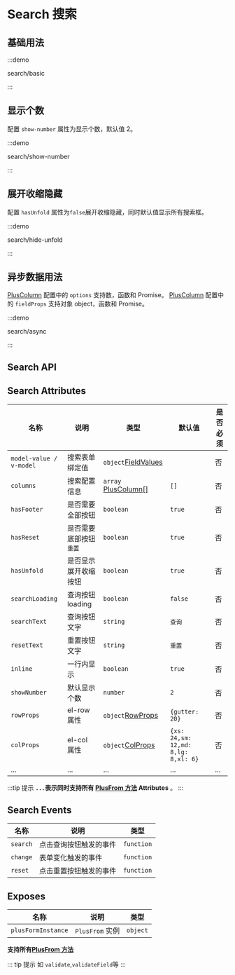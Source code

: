 # Search 搜索

## 基础用法

:::demo

search/basic

:::

## 显示个数

配置 `show-number` 属性为显示个数，默认值 2。

:::demo

search/show-number

:::

## 展开收缩隐藏

配置 `hasUnfold` 属性为`false`展开收缩隐藏，同时默认值显示所有搜索框。

:::demo

search/hide-unfold

:::

## 异步数据用法

[PlusColumn](/components/config.html) 配置中的 `options` 支持数，函数和 Promise。
[PlusColumn](/components/config.html) 配置中的 `fieldProps` 支持对象 object，函数和 Promise。

:::demo

search/async

:::

## Search API

## Search Attributes

| 名称                    | 说明                    | 类型                                                                                    | 默认值                              | 是否必须 |
| ----------------------- | ----------------------- | --------------------------------------------------------------------------------------- | ----------------------------------- | -------- |
| `model-value / v-model` | 搜索表单绑定值          | `object`[FieldValues](/components/type.html#fieldvalues)                                |                                     | 否       |
| `columns`               | 搜索配置信息            | `array` [PlusColumn[]](/components/config.html)                                         | `[]`                                | 否       |
| `hasFooter`             | 是否需要全部按钮        | `boolean`                                                                               | `true`                              | 否       |
| `hasReset`              | 是否需要底部按钮 `重置` | `boolean`                                                                               | `true`                              | 否       |
| `hasUnfold`             | 是否显示展开收缩按钮    | `boolean`                                                                               | `true`                              | 否       |
| `searchLoading`         | 查询按钮 loading        | `boolean`                                                                               | `false`                             | 否       |
| `searchText`            | 查询按钮文字            | `string`                                                                                | `查询`                              | 否       |
| `resetText`             | 重置按钮文字            | `string`                                                                                | `重置`                              | 否       |
| `inline`                | 一行内显示              | `boolean`                                                                               | `true`                              | 否       |
| `showNumber`            | 默认显示个数            | `number`                                                                                | `2`                                 | 否       |
| `rowProps`              | el-row 属性             | `object`[RowProps](https://element-plus.org/zh-CN/component/layout.html#row-attributes) | `{gutter: 20}`                      | 否       |
| `colProps`              | el-col 属性             | `object`[ColProps](https://element-plus.org/zh-CN/component/layout.html#col-attributes) | `{xs: 24,sm: 12,md: 8,lg: 8,xl: 6}` | 否       |
| ...                     | ...                     | ...                                                                                     | ...                                 | ...      |

:::tip 提示
**`...`表示同时支持所有 [PlusFrom 方法](/components/form.html) Attributes** 。
:::

## Search Events

| 名称     | 说明                   | 类型                                                                                        |
| -------- | ---------------------- | ------------------------------------------------------------------------------------------- |
| `search` | 点击查询按钮触发的事件 | `function` <docs-tip content='(values: FieldValues) => void'></docs-tip>                    |
| `change` | 表单变化触发的事件     | `function` <docs-tip content='(values: FieldValues,column: PlusColumn) => void'></docs-tip> |
| `reset`  | 点击重置按钮触发的事件 | `function` <docs-tip content='() => void'></docs-tip>                                       |

## Exposes

| 名称               | 说明            | 类型                                                      |
| ------------------ | --------------- | --------------------------------------------------------- |
| `plusFormInstance` | `PlusFrom` 实例 | `object` <docs-tip content="PlusFormInstance"></docs-tip> |

**支持所有[PlusFrom 方法](/components/form.html)**

::: tip 提示
如 `validate`,`validateField`等
:::
